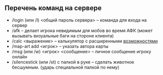 ## Перечень команд на сервере
- /login (или /l) <общий пароль сервера> – команда для входа на сервер
- /afk – делает игрока невидимым для мобов во время АФК (может вызывать визуальные баги на стороне клиента)
- /calc <выражение> – калькулятор с расширенными [возможностями](https://modrinth.com/plugin/calcmod)
- /map-art add <игрок> – указать автора карты
- /msg (или /w) <игрок> <сообщение> – личное сообщение игроку онлайн
- /silencestick (или /st) с палкой в руке – сделать животное бесшумным. (ударь специальной палкой по нему)
